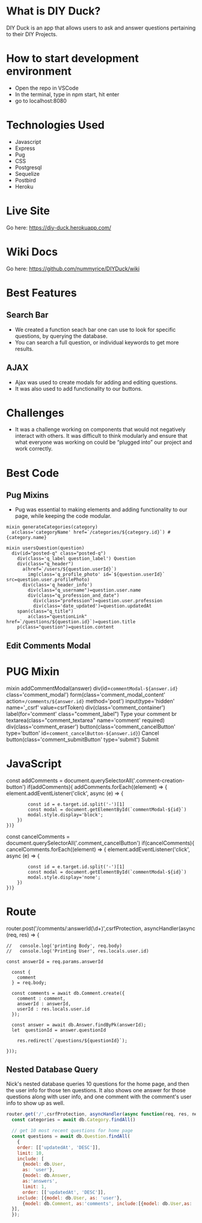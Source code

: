 
# What is DIY Duck?

DIY Duck is an app that allows users to ask and answer questions pertaining to their DIY Projects.

# How to start development environment

- Open the repo in VSCode
- In the terminal, type in npm start, hit enter
- go to localhost:8080

# Technologies Used

- Javascript
- Express
- Pug
- CSS
- Postgresql
- Sequelize
- Postbird
- Heroku

# Live Site

Go here: https://diy-duck.herokuapp.com/

# Wiki Docs

Go here: https://github.com/nummyrice/DIYDuck/wiki

# Best Features

## Search Bar
- We created a function seach bar one can use to look for specific questions, by querying the database.
- You can search a full question, or individual keywords to get more results.

## AJAX
- Ajax was used to create modals for adding and editing questions.
- It was also used to add functionality to our buttons.

# Challenges

- It was a challenge working on components that would not negatively interact with others. It was difficult to think modularly and ensure that what everyone was working on could be “plugged into” our project and work correctly.

# Best Code

## Pug Mixins
- Pug was essential to making elements and adding functionality to our page, while keeping the code modular.

```pug
mixin generateCategories(category)
  a(class='categoryName' href=`/categories/${category.id}`) #{category.name}

mixin usersQuestion(question)
  div(id="posted-q" class="posted-q")
    div(class='q_label question_label') Question
    div(class="q_header")
      a(href=`/users/${question.userId}`)
        img(class='q_profile_photo' id=`${question.userId}` src=question.user.profilePhoto)
      div(class='q_header_info')
        div(class="q_username")=question.user.name
        div(class="q_profession_and_date")
          div(class="profession")=question.user.profession
          div(class='date_updated')=question.updatedAt
    span(class="q_title")
        a(class="questionLink" href=`/questions/${question.id}`)=question.title
    p(class="question")=question.content
```

## Edit Comments Modal

# PUG Mixin

mixin addCommentModal(answer)
    div(id=`commentModal-${answer.id}` class='comment_modal')
        form(class='comment_modal_content' action=`/comments/${answer.id}` method='post')
            input(type='hidden' name='_csrf' value=csrfToken)
            div(class='comment_container')
            label(for='comment' class="comment_label") Type your comment
            br
            textarea(class="comment_textarea" name='comment' required)
            div(class='comment_eraser')
                button(class='comment_cancelButton' type='button' id=`comment_cancelButton-${answer.id}`) Cancel
                button(class='comment_submitButton' type='submit') Submit

# JavaScript

const addComments = document.querySelectorAll('.comment-creation-button')
if(addComments){
    addComments.forEach((element) => {
        element.addEventListener('click', async (e) => {

            const id = e.target.id.split('-')[1]
            const modal = document.getElementById(`commentModal-${id}`)
            modal.style.display='block';
        })
    })}

const cancelComments = document.querySelectorAll('.comment_cancelButton')
if(cancelComments){
    cancelComments.forEach((element) => {
        element.addEventListener('click', async (e) => {

            const id = e.target.id.split('-')[1]
            const modal = document.getElementById(`commentModal-${id}`)
            modal.style.display='none';
        })
    })}

# Route

router.post('/comments/:answerId(\\d+)',csrfProtection, asyncHandler(async (req, res) => {

    //   console.log('printing Body', req.body)
    //   console.log('Printing User', res.locals.user.id)

    const answerId = req.params.answerId

      const {
        comment
      } = req.body;

      const comments = await db.Comment.create({
        comment : comment,
        answerId : answerId,
        userId : res.locals.user.id
      });

      const answer = await db.Answer.findByPk(answerId);
      let  questionId = answer.questionId

        res.redirect(`/questions/${questionId}`);

    }));



## Nested Database Query

Nick's nested database queries 10 questions for the home page, and then the user info for those ten questions. It also shows one answer for those questions along with user info, and one comment with the comment's user info to show up as well.

```js
router.get('/',csrfProtection, asyncHandler(async function(req, res, next) {
  const categories = await db.Category.findAll()

  // get 10 most recent questions for home page
  const questions = await db.Question.findAll(
    {
    order: [['updatedAt', 'DESC']],
    limit: 10,
    include: [
      {model: db.User,
      as: 'user'},
      {model: db.Answer,
      as:'answers',
      limit: 1,
      order: [['updatedAt', 'DESC']],
    include: [{model: db.User, as: 'user'},
      {model: db.Comment, as:'comments', include:[{model: db.User,as: 'user' }]}],
  }],
  });
```
